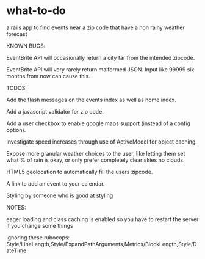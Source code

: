 # what-to-do
a rails app to find events near a zip code that have a non rainy weather forecast

KNOWN BUGS:

  EventBrite API will occasionally return a city far from the intended zipcode.

  EventBrite API will very rarely return malformed JSON.  Input like 99999 six months from now can cause this.

TODOS:

  Add the flash messages on the events index as well as home index.

  Add a javascript validator for zip code.

  Add a user checkbox to enable google maps support (instead of a config option).

  Investigate speed increases through use of ActiveModel for object caching.

  Expose more granular weather choices to the user, like letting them set what % of rain is okay, or only prefer completely clear skies no clouds.

  HTML5 geolocation to automatically fill the users zipcode. 

  A link to add an event to your calendar.

  Styling by someone who is good at styling

NOTES: 

  eager loading and class caching is enabled so you have to restart the server if you change some things

  ignoring these rubocops: Style/LineLength,Style/ExpandPathArguments,Metrics/BlockLength,Style/DateTime
